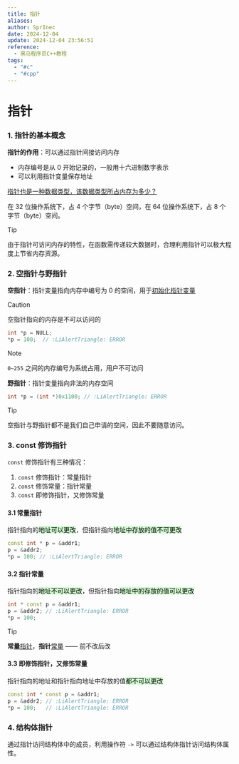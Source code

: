 ```yaml
---
title: 指针
aliases: 
author: SprInec
date: 2024-12-04
update: 2024-12-04 23:56:51
reference:
  - 黑马程序员C++教程
tags:
  - "#c"
  - "#cpp"
---
```

# 指针
###  1. 指针的基本概念

**指针的作用**：可以通过指针间接访问内存

- 内存编号是从 0 开始记录的，一般用十六进制数字表示
- 可以利用指针变量保存地址

<u>指针也是一种数据类型，该数据类型所占内存为多少？</u>

在 32 位操作系统下，占 4 个字节（byte）空间，在 64 位操作系统下，占 8 个字节（byte）空间。

> [!tip]
> 由于指针可访问内存的特性，在函数需传递较大数据时，合理利用指针可以极大程度上节省内存资源。

### 2. 空指针与野指针

**空指针**：指针变量指向内存中编号为 0 的空间，用于<u>初始化指针变量</u>

> [!caution]
>
> 空指针指向的内存是不可以访问的

```cpp
int *p = NULL;
*p = 100;  // :LiAlertTriangle: ERROR
```

> [!note]
>
> `0~255` 之间的内存编号为系统占用，用户不可访问

**野指针**：指针变量指向非法的内存空间

```cpp
int *p = (int *)0x1100; // :LiAlertTriangle: ERROR
```

> [!tip]
>
> 空指针与野指针都不是我们自己申请的空间，因此不要随意访问。

### 3. const 修饰指针

`const` 修饰指针有三种情况：

1. `const` 修饰指针：常量指针
2. `const` 修饰常量：指针常量
3. `const` 即修饰指针，又修饰常量

#### 3.1 常量指针

指针指向的<mark style="background: #BBFABBA6;">地址可以更改</mark>，但指针指向<mark style="background: #BBFABBA6;">地址中存放的值不可更改</mark>

```cpp
const int * p = &addr1;
p = &addr2; 
*p = 100; // :LiAlertTriangle: ERROR
```

#### 3.2 指针常量

指针指向的<mark style="background: #BBFABBA6;">地址不可以更改</mark>，但指针指向<mark style="background:#BBFABBA6;">地址中的存放的值可以更改</mark>

```cpp
int * const p = &addr1;
p = &addr2; // :LiAlertTriangle: ERROR
*p = 100;
```

> [!tip]
> **常量**<u>指针</u>，**指针**<u>常量</u> —— 前不改后改

#### 3.3 即修饰指针，又修饰常量

指针指向的地址和指针指向地址中存放的值<mark style="background: #BBFABBA6;">都不可以更改</mark>

```cpp
const int * const p = &addr1;
p = &addr2; // :LiAlertTriangle: ERROR
*p = 100;   // :LiAlertTriangle: ERROR
```

### 4. 结构体指针

通过指针访问结构体中的成员，利用操作符 `->` 可以通过结构体指针访问结构体属性。
